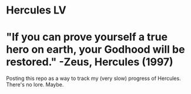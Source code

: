 # Hercules LV
# "If you can prove yourself a true hero on earth, your Godhood will be restored." -Zeus, Hercules (1997)

Posting this repo as a way to track my (very slow) progress of Hercules. There's no lore. Maybe.
